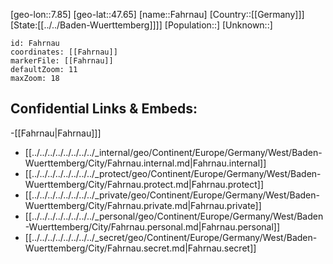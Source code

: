 ﻿---
location: [47.65,7.85]
mapzoom: [7,12] 
mapmarker: city 
type: City
tags:
- geo/City


SpocWebEntityId: 30114
isDeleted: false
confidential: public

---
[geo-lon::7.85]
[geo-lat::47.65]
[name::Fahrnau]
[Country::[[Germany]]]
[State:[[../../Baden-Wuerttemberg]]]]
[Population::]
[Unknown::]


```leaflet
id: Fahrnau
coordinates: [[Fahrnau]]
markerFile: [[Fahrnau]]
defaultZoom: 11 
maxZoom: 18
```


## Confidential Links & Embeds: 
-[[Fahrnau|Fahrnau]]] 
- [[../../../../../../../../_internal/geo/Continent/Europe/Germany/West/Baden-Wuerttemberg/City/Fahrnau.internal.md|Fahrnau.internal]] 
- [[../../../../../../../../_protect/geo/Continent/Europe/Germany/West/Baden-Wuerttemberg/City/Fahrnau.protect.md|Fahrnau.protect]] 
- [[../../../../../../../../_private/geo/Continent/Europe/Germany/West/Baden-Wuerttemberg/City/Fahrnau.private.md|Fahrnau.private]] 
- [[../../../../../../../../_personal/geo/Continent/Europe/Germany/West/Baden-Wuerttemberg/City/Fahrnau.personal.md|Fahrnau.personal]] 
- [[../../../../../../../../_secret/geo/Continent/Europe/Germany/West/Baden-Wuerttemberg/City/Fahrnau.secret.md|Fahrnau.secret]] 
